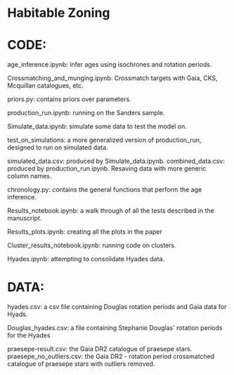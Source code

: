 Habitable Zoning
===============

CODE:
====

age_inference.ipynb: infer ages using isochrones and rotation periods.

Crossmatching_and_munging.ipynb: Crossmatch targets with Gaia, CKS, Mcquillan
catalogues, etc.

priors.py: contains priors over parameters.

production_run.ipynb: running on the Sanders sample.

Simulate_data.ipynb: simulate some data to test the model on.

test_on_simulations: a more generalized version of production_run, designed to
run on simulated data.

simulated_data.csv: produced by Simulate_data.ipynb.
combined_data.csv: produced by production_run.ipynb. Resaving data with more
generic column names.

chronology.py: contains the general functions that perform the age inference.

Results_notebook.ipynb: a walk through of all the tests described in the
manuscript.

Results_plots.ipynb: creating all the plots in the paper

Cluster_results_notebook.ipynb: running code on clusters.

Hyades.ipynb: attempting to consolidate Hyades data.

DATA:
=====
hyades.csv: a csv file containing Douglas rotation periods and Gaia data for
Hyads.

Douglas_hyades.csv: a file containing Stephanie Douglas' rotation periods for
the Hyades

praesepe-result.csv: the Gaia DR2 catalogue of praesepe stars.
praesepe_no_outliers.csv: the Gaia DR2 - rotation period crossmatched
catalogue of praesepe stars with outliers removed.
